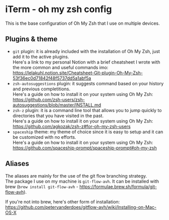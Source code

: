 # iTerm - oh my zsh config

This is the base configuration of Oh My Zsh that I use on multiple devices. 

## Plugins & theme

- `git` plugin: it is already included with the installation of Oh My Zsh, just add it to the active plugins.  
Here's a link to my personal Notion with a brief cheatsheet I wrote with the more common and useful commands imo: https://lelakuhl.notion.site/Cheatsheet-Git-plugin-Oh-My-Zsh-53f36ec0d71842f48f5737dd5a1abf5a
- `zsh-autosuggestions` plugin: it suggests command based on your history and previous completitions.  
Here's a guide on how to install it on your system using Oh My Zsh: https://github.com/zsh-users/zsh-autosuggestions/blob/master/INSTALL.md
- `zsh-z` plugin: it is a command line tool that allows you to jump quickly to directories that you have visited in the past.  
Here's a guide on how to install it on your system using Oh My Zsh: https://github.com/agkozak/zsh-z#for-oh-my-zsh-users
- `spaceship` theme: my theme of choice since it is easy to setup and it can be customized with no efforts.  
Here's a guide on how to install it on your system using Oh My Zsh: https://github.com/spaceship-prompt/spaceship-prompt#oh-my-zsh

## Aliases

The aliases are mainly for the use of the git flow branching strategy.  
The package I use on my machine is `git-flow-avh`. It can be installed with brew (`brew install git-flow-avh` - https://formulae.brew.sh/formula/git-flow-avh).  

If you're not into brew, here's other form of installation: https://github.com/petervanderdoes/gitflow-avh/wiki/Installing-on-Mac-OS-X
